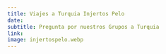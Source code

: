```yaml
---
title: Viajes a Turquia Injertos Pelo
date:
subtitle: Pregunta por nuestros Grupos a Turquia
link:
image: injertospelo.webp
---
```

